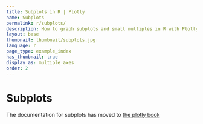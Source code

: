 ```yaml
---
title: Subplots in R | Plotly
name: Subplots
permalink: r/subplots/
description: How to graph subplots and small multiples in R with Plotly.
layout: base
thumbnail: thumbnail/subplots.jpg
language: r
page_type: example_index
has_thumbnail: true
display_as: multiple_axes
order: 2
---
```




# Subplots

The documentation for subplots has moved to [the plotly book](https://cpsievert.github.io/plotly_book/subplot.html)
